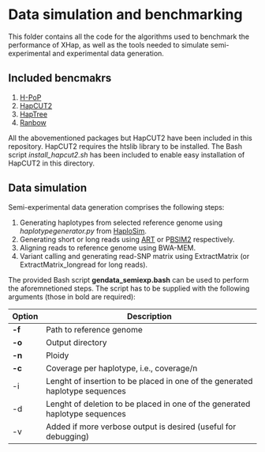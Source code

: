 # Data simulation and benchmarking
This folder contains all the code for the algorithms used to benchmark the performance of XHap, as well as the tools needed to simulate semi-experimental and experimental data generation.

## Included bencmakrs
1. [H-PoP](https://github.com/MinzhuXie/H-PoPG)
2. [HapCUT2](https://github.com/vibansal/HapCUT2)
3. [HapTree](http://cb.csail.mit.edu/cb/haptree/)
4. [Ranbow](https://github.com/moeinzadeh/Ranbow)

All the abovementioned packages but HapCUT2 have been included in this repository. HapCUT2 requires the htslib library to be installed. The Bash script _install_hapcut2.sh_ has been included to enable easy installation of HapCUT2 in this directory.

## Data simulation
Semi-experimental data generation comprises the following steps:
1. Generating haplotypes from selected reference genome using _haplotypegenerator.py_ from [HaploSim](https://github.com/EhsanMotazedi/Haplosim).
2. Generating short or long reads using [ART](https://www.niehs.nih.gov/research/resources/software/biostatistics/art/index.cfm) or P[BSIM2](https://github.com/yukiteruono/pbsim2) respectively.
3. Aligning reads to reference genome using BWA-MEM.
4. Variant calling and generating read-SNP matrix using ExtractMatrix (or ExtractMatrix_longread for long reads).

The provided Bash script **gendata_semiexp.bash** can be used to perform the aforemnetioned steps. The script has to be supplied with the following arguments (those in bold are required): 

| Option | Description |
|--------|-------------|
| **-f** | Path to reference genome |
| **-o** | Output directory |
| **-n** | Ploidy |
| **-c** | Coverage per haplotype, i.e., coverage/n|
| -i | Lenght of insertion to be placed in one of the generated haplotype sequences |
| -d | Lenght of deletion to be placed in one of the generated haplotype sequences |
| -v | Added if more verbose output is desired (useful for debugging)|
